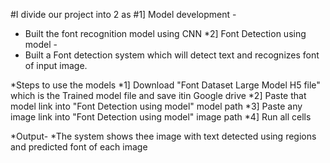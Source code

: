 #I divide our project into 2 as
#1] Model development - 
 *   Built the font recognition model using CNN
*2] Font Detection using model - 
 *   Built a Font detection system which will detect text and recognizes font of input image.

*Steps to use the models
*1] Download "Font Dataset Large Model H5 file" which is the Trained model file and save itin Google drive
*2] Paste that model link into "Font Detection using model" model path
*3] Paste any image link into "Font Detection using model" image path
*4] Run all cells

*Output- 
*The system shows thee image with text detected using regions and predicted font of each image
